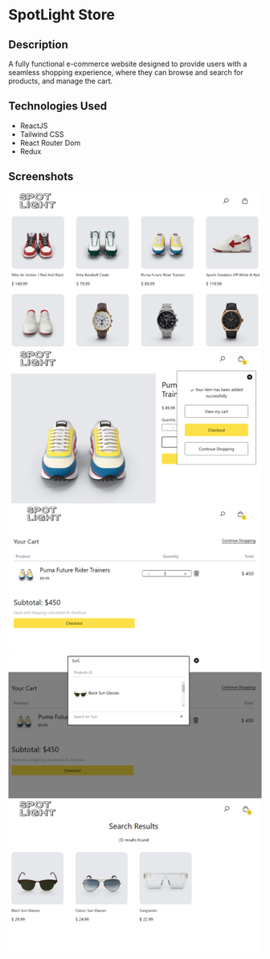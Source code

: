 # SpotLight Store

## Description

A fully functional e-commerce website designed to provide users with a seamless shopping experience, where they can browse and search for products, and manage the cart.

## Technologies Used
- ReactJS
- Tailwind CSS
- React Router Dom
- Redux

## Screenshots

![Homepage](./src/assets/HomePage.png)
![Product Details](./src/assets/Product.png)
![Cart Page](./src/assets/Cart.png)
![Search Bar](./src/assets/Search-Bar.png)
![Search Results](./src/assets/Search-Results.png)


